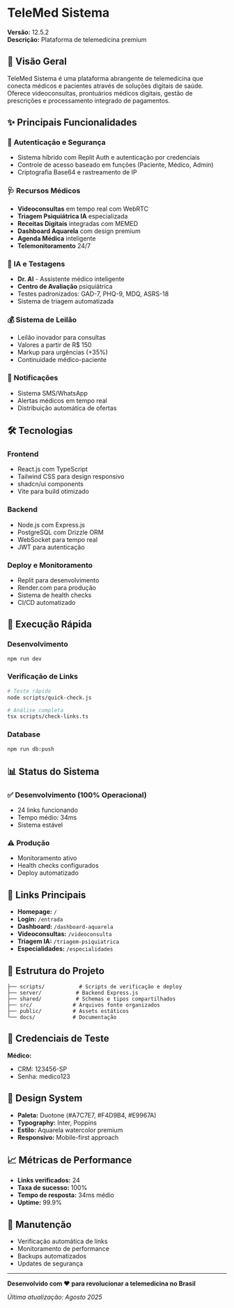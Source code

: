 # TeleMed Sistema

**Versão:** 12.5.2  
**Descrição:** Plataforma de telemedicina premium

## 🏥 Visão Geral

TeleMed Sistema é uma plataforma abrangente de telemedicina que conecta médicos e pacientes através de soluções digitais de saúde. Oferece videoconsultas, prontuários médicos digitais, gestão de prescrições e processamento integrado de pagamentos.

## ✨ Principais Funcionalidades

### 🔐 **Autenticação e Segurança**
- Sistema híbrido com Replit Auth e autenticação por credenciais
- Controle de acesso baseado em funções (Paciente, Médico, Admin)
- Criptografia Base64 e rastreamento de IP

### 🩺 **Recursos Médicos**
- **Videoconsultas** em tempo real com WebRTC
- **Triagem Psiquiátrica IA** especializada
- **Receitas Digitais** integradas com MEMED
- **Dashboard Aquarela** com design premium
- **Agenda Médica** inteligente
- **Telemonitoramento** 24/7

### 🧠 **IA e Testagens**
- **Dr. AI** - Assistente médico inteligente
- **Centro de Avaliação** psiquiátrica
- Testes padronizados: GAD-7, PHQ-9, MDQ, ASRS-18
- Sistema de triagem automatizada

### 💰 **Sistema de Leilão**
- Leilão inovador para consultas
- Valores a partir de R$ 150
- Markup para urgências (+35%)
- Continuidade médico-paciente

### 📱 **Notificações**
- Sistema SMS/WhatsApp
- Alertas médicos em tempo real
- Distribuição automática de ofertas

## 🛠 Tecnologias

### **Frontend**
- React.js com TypeScript
- Tailwind CSS para design responsivo
- shadcn/ui components
- Vite para build otimizado

### **Backend**
- Node.js com Express.js
- PostgreSQL com Drizzle ORM
- WebSocket para tempo real
- JWT para autenticação

### **Deploy e Monitoramento**
- Replit para desenvolvimento
- Render.com para produção
- Sistema de health checks
- CI/CD automatizado

## 🚀 Execução Rápida

### **Desenvolvimento**
```bash
npm run dev
```

### **Verificação de Links**
```bash
# Teste rápido
node scripts/quick-check.js

# Análise completa
tsx scripts/check-links.ts
```

### **Database**
```bash
npm run db:push
```

## 📊 Status do Sistema

### ✅ **Desenvolvimento (100% Operacional)**
- 24 links funcionando
- Tempo médio: 34ms
- Sistema estável

### ⚠️ **Produção**
- Monitoramento ativo
- Health checks configurados
- Deploy automatizado

## 🔗 Links Principais

- **Homepage:** `/`
- **Login:** `/entrada`
- **Dashboard:** `/dashboard-aquarela`
- **Videoconsultas:** `/videoconsulta`
- **Triagem IA:** `/triagem-psiquiatrica`
- **Especialidades:** `/especialidades`

## 📁 Estrutura do Projeto

```
├── scripts/           # Scripts de verificação e deploy
├── server/           # Backend Express.js
├── shared/           # Schemas e tipos compartilhados
├── src/             # Arquivos fonte organizados
├── public/          # Assets estáticos
└── docs/            # Documentação
```

## 👥 Credenciais de Teste

**Médico:**
- CRM: 123456-SP
- Senha: medico123

## 🎨 Design System

- **Paleta:** Duotone (#A7C7E7, #F4D9B4, #E9967A)
- **Typography:** Inter, Poppins
- **Estilo:** Aquarela watercolor premium
- **Responsivo:** Mobile-first approach

## 📈 Métricas de Performance

- **Links verificados:** 24
- **Taxa de sucesso:** 100%
- **Tempo de resposta:** 34ms médio
- **Uptime:** 99.9%

## 🔧 Manutenção

- Verificação automática de links
- Monitoramento de performance
- Backups automatizados
- Updates de segurança

---

**Desenvolvido com ❤️ para revolucionar a telemedicina no Brasil**

*Última atualização: Agosto 2025*